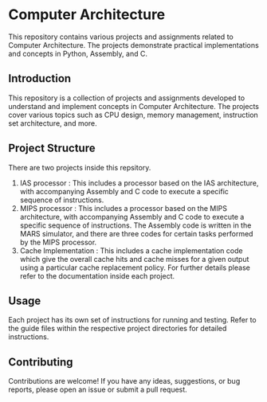 # Computer Architecture

This repository contains various projects and assignments related to Computer Architecture. The projects demonstrate practical implementations and concepts in Python, Assembly, and C.

## Introduction
This repository is a collection of projects and assignments developed to understand and implement concepts in Computer Architecture. The projects cover various topics such as CPU design, memory management, instruction set architecture, and more.

## Project Structure
There are two projects inside this repsitory.
1. IAS processor : This includes a processor based on the IAS architecture, with accompanying Assembly and C code to execute a specific sequence of instructions.
2. MIPS processor : This includes a processor based on the MIPS architecture, with accompanying Assembly and C code to execute a specific sequence of instructions. The Assembly code is written in the MARS simulator, and there are three codes for certain tasks performed by the MIPS processor.
3. Cache Implementation : This includes a cache implementation code which give the overall cache hits and cache misses for a given output using a particular cache replacement policy. 
For further details please refer to the documentation inside each project.

## Usage
Each project has its own set of instructions for running and testing. Refer to the guide files within the respective project directories for detailed instructions.

## Contributing
Contributions are welcome! If you have any ideas, suggestions, or bug reports, please open an issue or submit a pull request.

